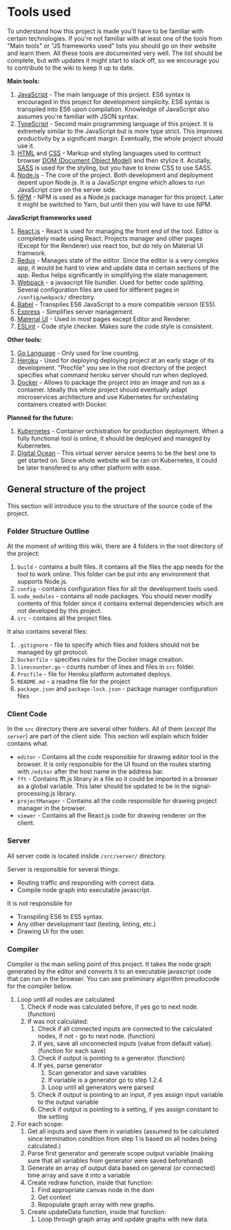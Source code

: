 # Tools used

To understand how this project is made you'll have to be familiar with certain technologies. If you're not familiar with at least one of the tools from "Main tools" or "JS frameworks used" lists you should go on their website and learn them. All these tools are documented very well. The list should be complete, but with updates it might start to slack off, so we encourage you to contribute to the wiki to keep it up to date.

**Main tools:**

1. [JavaScript](https://en.wikipedia.org/wiki/JavaScript) - The main language of this project. ES6 syntax is encouraged in this project for development simplicity. ES6 syntax is transpiled into ES6 upon compilation. Knowledge of JavaScript also assumes you're familiar with JSON syntax.
2. [TypeScript](https://www.typescriptlang.org/) - Second main programming language of this project. It is extremely similar to the JavaScript but is more type strict. This improves productivity by a significant margin. Eventually, the whole project should use it.
3. [HTML](https://www.w3schools.com/html/) and [CSS](https://www.w3schools.com/css/) - Markup and styling languages used to contruct browser [DOM (Document Object Model)](https://en.wikipedia.org/wiki/Document_Object_Model) and then stylize it. Acutally, [SASS](https://sass-lang.com/) is used for the styling, but you have to know CSS to use SASS.
4. [Node.js](https://nodejs.org/en/) - The core of the project. Both development and deployment depent upon Node.js. It is a JavaScript engine which allows to run JavaScript core on the server side.
5. [NPM](https://www.npmjs.com/) - NPM is used as a Node.js package manager for this project. Later it might be switched to Yarn, but until then you will have to use NPM.

**JavaScript frameworks used**

1. [React.js](https://reactjs.org/) - React is used for managing the front end of the tool. Editor is completely made using React. Projects manager and other pages (Except for the Renderer) use react too, but do rely on Material UI framwork.
2. [Redux](https://redux.js.org/) - Manages state of the editor. Since the editor is a very complex app, it would be hard to view and update data in certain sections of the app. Redux helps significantly in simplifying the state management.
3. [Webpack](https://webpack.js.org/) - a javascript file bundler. Used for better code splitting. Several configuration files are used for different pages in `/config/webpack/` directory.
4. [Babel](https://babeljs.io/) - Transpiles ES6 JavaScript to a more compatible version (ES5).
5. [Express](https://expressjs.com/) - Simplifies server management.
6. [Material UI](https://material-ui.com/) - Used in most pages except Editor and Renderer.
7. [ESLint](https://eslint.org/) - Code style checker. Makes sure the code style is consistent.

**Other tools:**

1. [Go Language](https://golang.org/) - Only used for line counting.
2. [Heroku](https://www.heroku.com/) - Used for deploying deploying project at an early stage of its development. "Procfile" you see in the root directory of the project specifies what command heroku server should run when deployed.
3. [Docker](https://www.docker.com/) - Allows to package the project into an image and run as a container. Ideally this whole project should eventually adapt microservices architecture and use Kubernetes for orchestating containers created with Docker.

**Planned for the future:**

1. [Kubernetes](https://kubernetes.io/) - Container orchistration for production deployment. When a fully functional tool is online, it should be deployed and managed by Kubernetes.
2. [Digital Ocean](https://www.digitalocean.com/) - This virtual server service seems to be the best one to get started on. Since whole website will be ran on Kubernetes, it could be later transfered to any other platform with ease.

## General structure of the project

This section will introduce you to the structure of the source code of the project.

### Folder Structure Outline

At the moment of writing this wiki, there are 4 folders in the root directory of the project:

1. `build` - contains a built files. It contains all the files the app needs for the tool to work online. This folder can be put into any environment that supports Node.js.
2. `config` - contains configuration files for all the development tools used.
3. `node_modules` - contains all node packages. You should never modify contents of this folder since it contains external dependencies which are not developed by this project.
4. `src` - contains all the project files.

It also contains several files:

1. `.gitignore` - file to specify which files and folders should not be managed by git protocol.
2. `Dockerfile` - specifies rules for the Docker image creation.
3. `linecounter.go` - counts number of lines and files in `src` folder.
4. `Procfile` - file for Heroku platform automated deploys.
5. `README.md` - a readme file for the project
6. `package.json` and `package-lock.json` - package manager configuration files

### Client Code

In the `src` directory there are several other folders. All of them (*except the `server`*) are part of the client side. This section will explain which folder contains what.

* `editor` - Contains all the code responsible for drawing editor tool in the browser. It is only responsible for the UI found on the routes starting with `/editor` after the host name in the address bar.
* `fft` - Contains fft.js library in a file so it could be imported in a browser as a global variable. This later should be updated to be in the signal-processing.js library.
* `projectManager` - Contains all the code responsible for drawing project manager in the browser.
* `viewer` - Contains all the React.js code for drawing renderer on the client.

### Server

All server code is located inslide `/src/server/` directory.

Server is responsible for several things:

* Routing traffic and responding with correct data.
* Compile node graph into executable javascript.

It is not responsible for

* Transpiling ES6 to ES5 syntax.
* Any other development tast (testing, linting, etc.)
* Drawing UI for the user.

### Compiler

Compiler is the main selling point of this project. It takes the node graph generated by the editor and converts it to an executable javascript code that can run in the browser. You can see preliminary algorithm preudocode for the compiler below.

1. Loop until all nodes are calculated
    1. Check if node was calculated before, if yes go to next node. (function)
    2. If was not calculated:
       1. Check if all connected inputs are connected to the calculated nodes, if not - go to next node. (function)
       2. If yes, save all unconnected inputs (value from default value). (function for each save)
       3. Check if output is pointing to a generator. (function)
       4. If yes, parse generator
          1. Scan generator and save variables
          2. If variable is a generator go to step 1.2.4
          3. Loop until all generators were parsed
       5. Check if output is pointing to an input, if yes assign input variable to the output variable
       6. Check if output is pointing to a setting, if yes assign constant to the setting
2. For each scope:
    1. Get all inputs and save them in variables (assumed to be calculated since termination condition from step 1 is based on all nodes being calculated.)
    2. Parse first generator and generate scope output variable (making sure that all variables from generator were saved beforehand)
    3. Generate an array of output data based on general (or connected) time array and save it into a variable
    4. Create redraw function, inside that function:
        1. Find appropriate canvas node in the dom
        2. Get context
        3. Repopulate graph array with new graphs.
    5. Create updateData function, inside that function:
        1. Loop through graph array and update graphs with new data.
